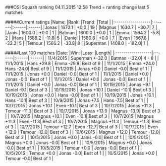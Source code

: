 ###OSI Squash ranking 04.11.2015 12:58
Trend = ranting change last 5 matches

#####Current ratings
|Name:              |Rank:   |Trend: |Total  |
|:------------------|:-------|:------|:------|
|Jonas              | 1672.1 | +0.0 | 19 |
|Magnus             | 1630.7 | +30.7| 7 |
|Janis              | 1600.0 | +0.0 | 1 |
|Batman             | 1600.0 | +0.0 | 1 |
|Emma               | 1594.2 | -5.8| 2 |
|Hans               | 1588.2 | -11.8| 5 |
|Daniel             | 1580.8 | +0.0 | 7 |
|Even               | 1567.8 | -32.2| 5 |
|Temour             | 1566.2 | -33.8| 8 |
|Superman           | 1408.0 | -192.0| 1 |

#####Last 100 matches
|Date:              |Win:   |Loss: |Length| 
|:------------------|:-------|:------|:------|
| 11/4/2015 | Superman +-32.0 | Batman --32.0| 4 - 8 |
| 11/1/2015 | Hans +29.8 | Emma -29.8| Best of 9 |
| 11/1/2015 | Emma +24.0 | Hans -24.0| Best of 9 |
| 11/1/2015 | Jonas +0.0 | Daniel -0.0| Best of 1 |
| 11/1/2015 | Jonas +0.0 | Daniel -0.0| Best of 1 |
| 11/1/2015 | Daniel +0.0 | Jonas -0.0| Best of 1 |
| 11/1/2015 | Daniel +0.0 | Jonas -0.0| Best of 1 |
| 11/1/2015 | Daniel +0.0 | Jonas -0.0| Best of 1 |
| 10/19/2015 | Jonas +9.1 | Daniel -9.1| Best of 3 |
| 10/19/2015 | Jonas +10.1 | Daniel -10.1| Best of 3 |
| 10/19/2015 | Jonas +0.0 | Hans -0.0| Best of 1 |
| 10/19/2015 | Jonas +10.1 | Hans -10.1| Best of 3 |
| 10/9/2015 | Jonas +7.5 | Hans -7.5| Best of 1 |
| 10/7/2015 | Jonas +10.1 | Even -10.1| Best of 3 |
| 10/7/2015 | Jonas +11.3 | Temour -11.3| Best of 3 |
| 10/7/2015 | Jonas +13.9 | Magnus -13.9| Best of 3 |
| 10/7/2015 | Magnus +10.1 | Even -10.1| Best of 3 |
| 10/7/2015 | Magnus +11.3 | Even -11.3| Best of 3 |
| 10/7/2015 | Magnus +11.3 | Temour -11.3| Best of 3 |
| 10/7/2015 | Temour +12.7 | Even -12.7| Best of 3 |
| 10/7/2015 | Even +12.0 | Temour -12.0| Best of 3 |
| 10/6/2015 | Magnus +12.0 | Temour -12.0| Best of 3 |
| 10/5/2015 | Jonas +0.0 | Janis -0.0| Best of 1 |
| 10/5/2015 | Magnus +0.0 | Jonas -0.0| Best of 1 |
| 10/5/2015 | Magnus +0.0 | Jonas -0.0| Best of 1 |
| 10/5/2015 | Temour +0.0 | Jonas -0.0| Best of 1 |
| 10/5/2015 | Temour +0.0 | Jonas -0.0| Best of 1 |
| 10/5/2015 | Jonas +0.0 | Temour -0.0| Best of 1 |
